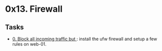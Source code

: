 # 0x13. Firewall

## Tasks
* [ 0. Block all incoming traffic but ](./0-block_all_incoming_traffic_but): install the ufw firewall and setup a few rules on web-01.
